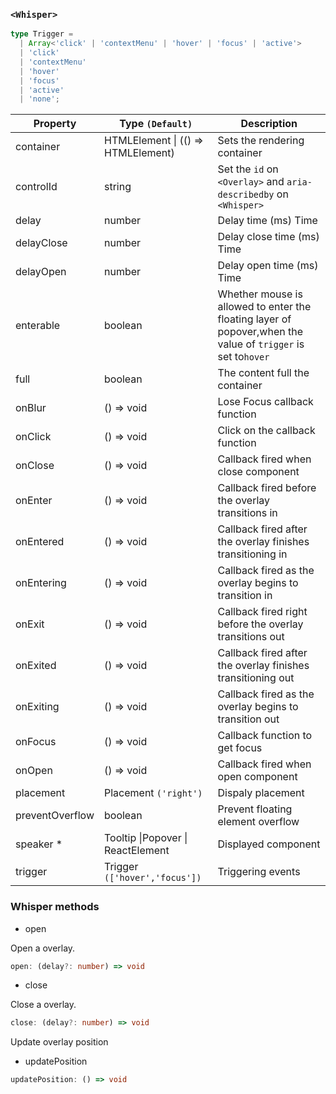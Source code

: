 ### `<Whisper>`

```ts
type Trigger =
  | Array<'click' | 'contextMenu' | 'hover' | 'focus' | 'active'>
  | 'click'
  | 'contextMenu'
  | 'hover'
  | 'focus'
  | 'active'
  | 'none';
```

| Property        | Type `(Default)`                          | Description                                                                                                  |
| --------------- | ----------------------------------------- | ------------------------------------------------------------------------------------------------------------ |
| container       | HTMLElement &#124; (() => HTMLElement)    | Sets the rendering container                                                                                 |
| controlId       | string                                    | Set the `id` on `<Overlay>` and `aria-describedby` on `<Whisper>`                                            |
| delay           | number                                    | Delay time (ms) Time                                                                                         |
| delayClose      | number                                    | Delay close time (ms) Time                                                                                   |
| delayOpen       | number                                    | Delay open time (ms) Time                                                                                    |
| enterable       | boolean                                   | Whether mouse is allowed to enter the floating layer of popover,when the value of `trigger` is set to`hover` |
| full            | boolean                                   | The content full the container                                                                               |
| onBlur          | () => void                                | Lose Focus callback function                                                                                 |
| onClick         | () => void                                | Click on the callback function                                                                               |
| onClose         | () => void                                | Callback fired when close component                                                                          |
| onEnter         | () => void                                | Callback fired before the overlay transitions in                                                             |
| onEntered       | () => void                                | Callback fired after the overlay finishes transitioning in                                                   |
| onEntering      | () => void                                | Callback fired as the overlay begins to transition in                                                        |
| onExit          | () => void                                | Callback fired right before the overlay transitions out                                                      |
| onExited        | () => void                                | Callback fired after the overlay finishes transitioning out                                                  |
| onExiting       | () => void                                | Callback fired as the overlay begins to transition out                                                       |
| onFocus         | () => void                                | Callback function to get focus                                                                               |
| onOpen          | () => void                                | Callback fired when open component                                                                           |
| placement       | Placement `('right')`                     | Dispaly placement                                                                                            |
| preventOverflow | boolean                                   | Prevent floating element overflow                                                                            |
| speaker \*      | Tooltip &#124;Popover &#124; ReactElement | Displayed component                                                                                          |
| trigger         | Trigger `(['hover','focus'])`             | Triggering events                                                                                            |

### Whisper methods

- open

Open a overlay.

```ts
open: (delay?: number) => void
```

- close

Close a overlay.

```ts
close: (delay?: number) => void
```

Update overlay position

- updatePosition

```ts
updatePosition: () => void
```
